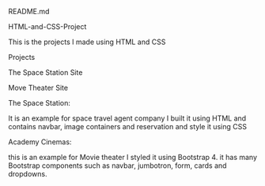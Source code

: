 README.md 

 

HTML-and-CSS-Project 

 

This is the projects I made using HTML and CSS 

  

Projects 

  

  

The Space Station Site 

Move Theater Site 

  

The Space Station: 

It is an example for space travel agent company I built it using HTML and contains navbar, image containers and reservation and style it using CSS  

  

Academy Cinemas: 

this is an example for Movie theater I styled it using Bootstrap 4. it has many Bootstrap components such as navbar, jumbotron, form, cards and dropdowns. 